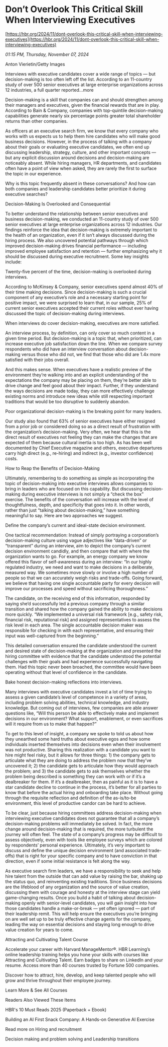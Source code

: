 # Don’t Overlook This Critical Skill When Interviewing Executives

[https://hbr.org/2024/11/dont-overlook-this-critical-skill-when-interviewing-executives](https://hbr.org/2024/11/dont-overlook-this-critical-skill-when-interviewing-executives)

*01:15 PM, Thursday, November 07, 2024*

Anton Vierietin/Getty Images

Interviews with executive candidates cover a wide range of topics — but decision-making is too often left off the list. According to an 11-country study of over 500 senior executives at large enterprise organizations across 12 industries, a full quarter reported...more

Decision-making is a skill that companies can and should strengthen among their managers and executives, given the financial rewards that are in play. According to Bain & Company, companies with top-quintile decision-making capabilities generate nearly six percentage points greater total shareholder returns than other companies.

As officers at an executive search firm, we know that every company who works with us expects us to help them hire candidates who will make good business decisions. However, in the process of talking with a company about their goals or evaluating executive candidates, we often end up discussing leadership, strategy, culture, and other important concepts — but any explicit discussion around decisions and decision-making are noticeably absent. While hiring managers, HR departments, and candidates often have a point of view when asked, they are rarely the first to surface the topic in our experience.

Why is this topic frequently absent in these conversations? And how can both companies and leadership candidates better prioritize it during executive searches?

Decision-Making Is Overlooked and Consequential

To better understand the relationship between senior executives and business decision-making, we conducted an 11-country study of over 500 senior executives at large enterprise organizations across 12 industries. Our findings reinforce the idea that decision-making is extremely important to the health of an organization, even if it isn’t always discussed during the hiring process. We also uncovered potential pathways through which improved decision-making drives financial performance — including improved employee satisfaction and retention — further emphasizing why it should be discussed during executive recruitment. Some key insights include:

Twenty-five percent of the time, decision-making is overlooked during interviews.

According to McKinsey & Company, senior executives spend almost 40% of their time making decisions. Since decision-making is such a crucial component of any executive’s role and a necessary starting point for positive impact, we were surprised to learn that, in our sample, 25% of current senior executives accepted their current roles without ever having discussed the topic of decision-making during interviews.

When interviews do cover decision-making, executives are more satisfied.

An interview process, by definition, can only cover so much content in a given time period. But decision-making is a topic that, when prioritized, can increase executive job satisfaction down the line. When we compare survey respondents who did have an interview conversation about decision-making versus those who did not, we find that those who did are 1.4x more satisfied with their jobs overall.

And this makes sense. When executives have a realistic preview of the environment they’re walking into and an explicit understanding of the expectations the company may be placing on them, they’re better able to drive change and feel good about their impact. Further, if they understand the ways decisions are made today, they can more effectively challenge existing norms and introduce new ideas while still respecting important traditions that would be too disruptive to suddenly abandon.

Poor organizational decision-making is the breaking point for many leaders.

Our study also found that 63% of senior executives have either resigned from a prior job or considered doing so as a direct result of frustration with the organization’s decision-making. Very often, we hear that this is the direct result of executives not feeling they can make the changes that are expected of them because cultural inertia is too high. As has been well documented by Chief Executive magazine and others, executive departures carry high direct (e.g., re-hiring) and indirect (e.g., investor confidence) costs.

How to Reap the Benefits of Decision-Making

Ultimately, remembering to do something as simple as incorporating the topic of decision-making into executive interviews allows companies to bring in leaders who are focused on this capability. But discussing decision-making during executive interviews is not simply a “check the box” exercise. The benefits of the conversation will increase with the level of thoughtfulness, depth, and specificity that goes into it. In other words, rather than just “talking about decision-making,” have something meaningful to say. Here are two approaches we suggest.

Define the company’s current and ideal-state decision environment.

One tactical recommendation: Instead of simply portraying a corporation’s decision-making culture using vague adjectives like “data-driven” or “transparent” during an interview, aim to depict the company’s current decision environment candidly, and then compare that with where the organization wants to go. For example, an energy company we know offered this flavor of self-awareness during an interview: “In our highly regulated industry, we need and want to make decisions in a deliberate, measured way. We sometimes move slowly or involve a high number of people so that we can accurately weigh risks and trade-offs. Going forward, we believe that having one single accountable party for every decision will improve our processes and speed without sacrificing thoroughness.”

The candidate, on the receiving end of this information, responded by saying she’d successfully led a previous company through a similar transition and shared how the company gained the ability to make decisions more quickly. “We implemented a universal risk framework [e.g., safety risk, financial risk, reputational risk] and assigned representatives to assess the risk level in each area. The single accountable decision maker was responsible for checking in with each representative, and ensuring their input was well-captured from the beginning.”

This detailed conversation ensured the candidate understood the current and desired state of decision-making at the organization and presented the hiring committee with evidence that the candidate understood the potential challenges with their goals and had experience successfully navigating them. Had this topic never been broached, the committee would have been operating without that level of confidence in the candidate.

Bake honest decision-making reflections into interviews.

Many interviews with executive candidates invest a lot of time trying to assess a given candidate’s level of competence in a variety of areas, including problem solving abilities, technical knowledge, and industry knowledge. But coming out of interviews, few companies are able answer questions like, “Will this person be able to effectively make and implement decisions in our environment? What support, enablement, or even sacrifices will it require from us to make that happen?”

To get to this level of insight, a company we spoke to told us about how they unearthed some hard truths about executive egos and how some individuals inserted themselves into decisions even when their involvement was not productive. Sharing this realization with a candidate you want to hire might feel risky, but it allows for three things: 1) the company gets to articulate what they are doing to address the problem now that they’ve uncovered it; 2) the candidate gets to articulate how they would approach the problem; and 3) the candidate gets to ask themselves whether the problem being described is something they can work with or if it’s a dealbreaker for them. If it’s a dealbreaker, then as painful as it is to have a star candidate decline to continue in the process, it’s better for all parties to know that before the actual hiring and onboarding take place. Without going through the requisite reflection and definition of the as-is/to-be environment, this level of productive candor can be hard to achieve.

To be clear, just because hiring committees address decision-making when interviewing executive candidates does not guarantee that all a company’s decision-making problems will immediately be solved. In fact, the more change around decision-making that is required, the more turbulent the journey will often feel. The state of a company’s progress may be difficult to assess objectively, even with tools like employee surveys which are colored by respondents’ personal experience. Ultimately, it’s very important to discuss and define the unique decision environment (and associated trade-offs) that is right for your specific company and to have conviction in that direction, even if some initial resistance is felt along the way.

As executive search firm leaders, we have a responsibility to seek and help hire talent from the outside that can add value by raising the bar, shaking up the status quo, and reinventing existing traditions. Since business decisions are the lifeblood of any organization and the source of value creation, discussing them with courage and honesty at the interview stage can yield game-changing results. Once you build a habit of talking about decision-making openly with senior-level candidates, you will gain insight into how those candidates handle a make-or-break — yet often ignored — part of their leadership remit. This will help ensure the executives you’re bringing on are well set up to be truly effective change agents for the company, leading the way on essential decisions and staying long enough to drive value creation for years to come.

Attracting and Cultivating Talent Course

Accelerate your career with Harvard ManageMentor®. HBR Learning’s online leadership training helps you hone your skills with courses like Attracting and Cultivating Talent. Earn badges to share on LinkedIn and your resume. Access more than 40 courses trusted by Fortune 500 companies.

Discover how to attract, hire, develop, and keep talented people who will grow and thrive throughout their employee journey.

Learn More & See All Courses

Readers Also Viewed These Items

HBR's 10 Must Reads 2025 (Paperback + Ebook)

Building an AI First Snack Company: A Hands-on Generative AI Exercise

Read more on Hiring and recruitment

Decision making and problem solving and Leadership transitions

